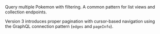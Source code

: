 Query multiple Pokemon with filtering. A common pattern for list views and collection endpoints.

Version 3 introduces proper pagination with cursor-based navigation using the GraphQL connection pattern (`edges` and `pageInfo`).
